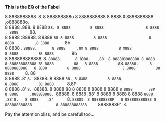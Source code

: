 **This is the EQ of the Fabel**
                                                                                                                          
8 8888888888       .8.          8 888888888o   8 8888888888   8 8888                   8 8888888888       ,o888888o.      
8 8888            .888.         8 8888    `88. 8 8888         8 8888                   8 8888          . 8888     `88.    
8 8888           :88888.        8 8888     `88 8 8888         8 8888                   8 8888         ,8 8888       `8b   
8 8888          . `88888.       8 8888     ,88 8 8888         8 8888                   8 8888         88 8888        `8b  
8 888888888888 .8. `88888.      8 8888.   ,88' 8 888888888888 8 8888                   8 888888888888 88 8888         88  
8 8888        .8`8. `88888.     8 8888888888   8 8888         8 8888                   8 8888         88 8888     `8. 88  
8 8888       .8' `8. `88888.    8 8888    `88. 8 8888         8 8888                   8 8888         88 8888      `8,8P  
8 8888      .8'   `8. `88888.   8 8888      88 8 8888         8 8888                   8 8888         `8 8888       ;8P   
8 8888     .888888888. `88888.  8 8888    ,88' 8 8888         8 8888                   8 8888          ` 8888     ,88'8.  
8 8888    .8'       `8. `88888. 8 888888888P   8 888888888888 8 888888888888           8 888888888888     `8888888P'  `8. 


Pay the attention pliss, and be carefull too...
